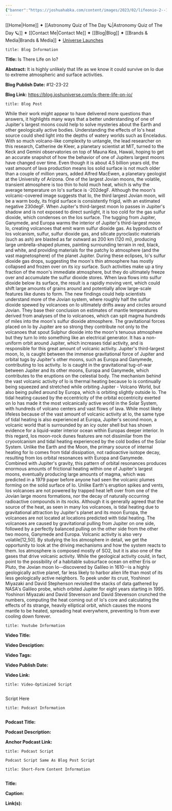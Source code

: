 ```yaml
---
{"banner":"https://joshuahabka.com/content/images/2023/02/lifeonio-2--1-.webp","banner_x":0.5,"dg-publish":true,"permalink":"/blog/is-there-life-on-io/","dgPassFrontmatter":true,"noteIcon":"","created":"","updated":""}
---
```




<div class="transclusion internal-embed is-loaded"><div class="markdown-embed">



[[Home\|Home]] ✦ [[Astronomy Quiz of The Day 🪐\|Astronomy Quiz of The Day 🪐]] ✦ [[Contact Me\|Contact Me]] ✦ [[Blog\|Blog]] ✦ [[Brands & Media\|Brands & Media]] ✦ [Universe Launches](https://stardashusa.com/)


</div></div>


```ad-info
title: Blog Information
```

**Title:** Is There Life on Io?

**Abstract:** It is highly unlikely that life as we know it could survive on Io due to extreme atmospheric and surface activities.

**Blog Publish Date:** #12-23-22

**Blog Link:** https://blog.joshuniverse.com/is-there-life-on-io/

```ad-abstract
title: Blog Post
```

While their work might appear to have delivered more questions than answers, it highlights many ways that a better understanding of one of Jupiter's largest moons could help to solve mysteries about the Earth and other geologically active bodies. Understanding the effects of Io's heat source could shed light into the depths of watery worlds such as Enceladus. With so much volcano-like complexity to untangle, the lead researcher on this research, Catherine de Kleer, a planetary scientist at MIT, turned to the Keck and Gemini observatories on top of Mauna Kea, Hawaii, hoping to get an accurate snapshot of how the behavior of one of Jupiters largest moons have changed over time.
Even though it is about 4.5 billion years old, the vast amount of lava production means Ios solid surface is not much older than a couple of million years, added Alfred MacEwen, a planetary geologist at the University of Arizona. One of the largest Jovian moons, the volatile, transient atmosphere is too thin to hold much heat, which is why the average temperature on Io's surface is -202degF. Although the moon's volcanic-covered image suggests that Io, the third largest Jovian moon, will be a warm body, its frigid surface is consistently frigid, with an estimated negative 230degF.
When Jupiter's third-largest moon Io passes in Jupiter's shadow and is not exposed to direct sunlight, it is too cold for the gas sulfur dioxide, which condenses on the Ios surface. The tugging from Jupiter, Ganymede, and Europa warms the interior of Jupiter's third-largest moon Io, creating volcanoes that emit warm sulfur dioxide gas. As byproducts of Ios volcanism, sulfur, sulfur dioxide gas, and silicate pyroclastic materials (such as ash) are blasted as far outward as 200 km (120 mi), producing large umbrella-shaped plumes, painting surrounding terrain in red, black, and white, and providing materials for the patchy Io atmosphere (and the vast magnetosphere) of the planet Jupiter.
During these eclipses, Io's sulfur dioxide gas drops, suggesting the moon's thin atmosphere has mostly collapsed and frozen over on its icy surface. Such activities make up a tiny fraction of the moon's immediate atmosphere, but they do ultimately freeze over and accumulate the sulfur dioxide stores. When lava flows into sulfur dioxide below its surface, the result is a rapidly moving vent, which could shift large amounts of grains around and potentially allow large-scale features like dunes to form.
The new findings could help scientists understand more of the Jovian system, where roughly half the sulfur dioxide spewed by volcanoes on Io ultimately drifts away and circles around Jovian.
They base their conclusion on estimates of mantle temperatures derived from analyses of the Io volcanoes, which can spit magma hundreds of miles into the moon's sulfur dioxide atmosphere.
The gravitational forces placed on Io by Jupiter are so strong they contribute not only to the volcanoes that spout Sulphur dioxide into the moon's tenuous atmosphere but they turn Io into something like an electrical generator. It has a non-uniform orbit around Jupiter, which increases tidal activity, and is responsible for this great amount of volcanic activity. Jupiter's third-largest moon, Io, is caught between the immense gravitational force of Jupiter and orbital tugs by Jupiter's other moons, such as Europa and Ganymede, contributing to Ios activity.
Io is caught in the gravitational tug-of-war between Jupiter and its other moons, Europa and Ganymede, which contributes to the eruptions on the celestial body. The mechanism behind the vast volcanic activity of Io is thermal heating because Io is continually being squeezed and stretched while orbiting Jupiter - Volcano World, but also being pulled around by Europa, which is orbiting slightly outside Io. The tidal heating caused by the eccentricity of the orbital eccentricity exerted on Io has made it the most volcanically active world in the Solar System, with hundreds of volcano centers and vast flows of lava.
While most likely lifeless because of the vast amount of volcanic activity at Io, the same type of tidal heating is also experienced at Europa, Jupiter's second moon, a volcanic world that is surrounded by an icy outer shell but has shown evidence for a liquid-water interior ocean within Europas deeper interior. In this regard, Ios moon-rock dunes features are not dissimilar from the cryovolcanism and tidal heating experienced by the cold bodies of the Solar System.
Unlike the Earth and the Moon, the primary source of internal heating for Io comes from tidal dissipation, not radioactive isotope decay, resulting from Ios orbital resonances with Europa and Ganymede. Combined with Jupiter's gravity, this pattern of orbital resonances produces enormous amounts of frictional heating within one of Jupiter's largest moons, eventually producing large amounts of magma, which was predicted in a 1979 paper before anyone had seen the volcanic plumes forming on the solid surface of Io.
Unlike Earth's eruption spikes and vents, Ios volcanoes are not powered by trapped heat left over from one of the Jovian large moons formations, nor the decay of naturally occurring radioactive compounds in its rocks. Although it is generally agreed that the source of the heat, as seen in many Ios volcanoes, is tidal heating due to gravitational attraction by Jupiter's planet and its moon Europa, the volcanoes are not located at locations predicted with tidal heating. The volcanoes are caused by gravitational pulling from Jupiter on one side, followed by a perfectly balanced pulling on the other side from the other two moons, Ganymede and Europa.
Volcanic activity is also very volatile[12,50]. By studying the Ios atmosphere in detail, we get the opportunity to look at the driving mechanisms and how the system reacts to them. Ios atmosphere is composed mostly of SO2, but it is also one of the gases that drive volcanic activity.
While the geological activity could, in fact, point to the possibility of a habitable subsurface ocean on either Eris or Pluto, the Jovian moon Io--discovered by Galileo in 1610--is a highly geologically active planet, far less likely to harbor alien life than most of its less geologically active neighbors. To peek under its crust, Yoshinori Miyazaki and David Stephenson revisited the stacks of data gathered by NASA's Galileo probe, which orbited Jupiter for eight years starting in 1995. Yoshinori Miyazaki and David Stevenson and David Stevenson crunched the numbers, computing the heat coming out of Io's core and calculating the effects of its strange, heavily elliptical orbit, which causes the moons mantle to be heated, spreading heat everywhere, preventing Io from ever cooling down forever.

```ad-info
title: Youtube Information
```

**Video Title:**

**Video Desciption:**

**Video Tags:**

**Video Publish Date:**

**Video Link:**

```ad-abstract
title: Video-Optimized Script


```

Script Here

```ad-info
title: Podcast Information


```

**Podcast Title:**

**Podcast Description:**

**Anchor Podcast Link:**

```ad-info
title: Podcast Script

Podcast Script Same As Blog Post Script

```


```ad-info
title: Short-Form Content Information


```

**Title:**

**Caption:**

**Link(s):**

